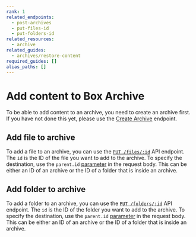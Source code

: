 ```yaml
---
rank: 1
related_endpoints:
  - post-archives
  - put-files-id
  - put-folders-id
related_resources:
  - archive
related_guides:
  - archives/restore-content
required_guides: []
alias_paths: []
---
```


# Add content to Box Archive

To be able to add content to an archive, you need to create an archive first. If you
have not done this yet, please use the [Create Archive][Create Archive] endpoint.

## Add file to archive

To add a file to an archive, you can use the [`PUT /files/:id`][Update file] API endpoint.
The `id` is the ID of the file you want to add to the archive.
To specify the destination, use the `parent.id` [parameter][Update parent id of file] in the request body.
This can be either an ID of an archive or the ID of a folder that is inside an archive.

## Add folder to archive

To add a folder to an archive, you can use the [`PUT /folders/:id`][Update folder] API endpoint.
The `id` is the ID of the folder you want to add to the archive.
To specify the destination, use the `parent.id` [parameter][Update parent id of folder] in the request body.
This can be either an ID of an archive or the ID of a folder that is inside an archive.

[Create Archive]: e://post-archives
[Update file]: e://put-files-id
[Update parent id of file]: https://developer.box.com/reference/put-files-id/#param-parent-id
[Update folder]: e://put-folders-id
[Update parent id of folder]: https://developer.box.com/reference/put-folders-id/#param-parent-id

